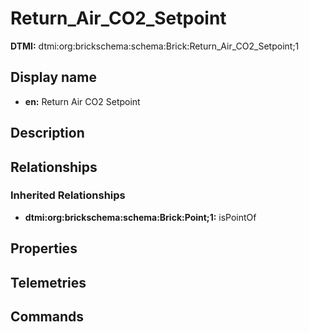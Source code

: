 # Return_Air_CO2_Setpoint
**DTMI:** dtmi:org:brickschema:schema:Brick:Return_Air_CO2_Setpoint;1
## Display name
- **en:** Return Air CO2 Setpoint
## Description
## Relationships
### Inherited Relationships
* **dtmi:org:brickschema:schema:Brick:Point;1:** isPointOf
## Properties
## Telemetries
## Commands
